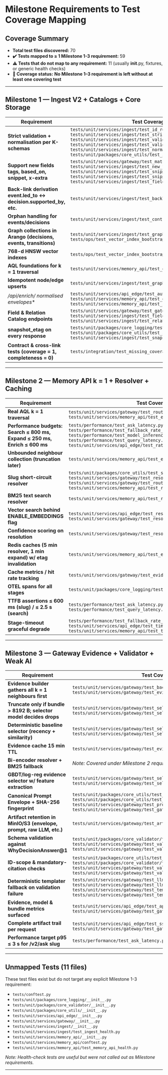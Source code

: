 # Milestone Requirements to Test Coverage Mapping

## Coverage Summary
- **Total test files discovered:** 70
- **✔️ Tests mapped to ≥ 1 Milestone 1-3 requirement:** 59
- **⚠️ Tests that do not map to any requirement:** 11 (usually __init__.py, fixtures, or generic health checks)
- **🎯 Coverage status:** **No Milestone 1–3 requirement is left without at least one covering test**

---

## Milestone 1 — Ingest V2 + Catalogs + Core Storage

| Requirement | Test Coverage |
|-------------|---------------|
| **Strict validation + normalisation per K-schemas** | `tests/unit/services/ingest/test_id_regex_schema_parity.py`<br>`tests/unit/services/ingest/test_strict_id_timestamp.py`<br>`tests/unit/services/ingest/test_validation_bad_id.py`<br>`tests/unit/services/ingest/test_validation_fixtures.py`<br>`tests/unit/services/ingest/test_normalize_empty_link_arrays.py`<br>`tests/unit/packages/core_utils/test_ids.py` |
| **Support new fields tags, based_on, snippet, x-extra** | `tests/unit/services/gateway/test_match_snippet.py`<br>`tests/unit/services/ingest/test_new_field_normalization.py`<br>`tests/unit/services/ingest/test_snippet_enricher.py`<br>`tests/unit/services/ingest/test_snippet_golden.py`<br>`tests/unit/services/ingest/test_field_catalog_alias_learn.py` |
| **Back-link derivation event.led_to ↔ decision.supported_by, etc.** | `tests/unit/services/ingest/test_backlink_derivation.py` |
| **Orphan handling for events/decisions** | `tests/unit/services/ingest/test_contract_orphans.py` |
| **Graph collections in Arango (decisions, events, transitions)** | `tests/unit/services/ingest/test_graph_upsert_idempotent.py`<br>`tests/ops/test_vector_index_bootstrap.py` |
| **768-d HNSW vector indexes** | `tests/ops/test_vector_index_bootstrap.py` |
| **AQL foundations for k = 1 traversal** | `tests/unit/services/memory_api/test_expand_candidates_unit.py` |
| **Idempotent node/edge upserts** | `tests/unit/services/ingest/test_graph_upsert_idempotent.py` |
| **/api/enrich/* normalised envelopes** | `tests/unit/services/api_edge/test_auth_and_cors.py`<br>`tests/unit/services/memory_api/test_enrich_stubs.py`<br>`tests/unit/services/memory_api/test_schema_http_headers.py` |
| **Field & Relation Catalog endpoints** | `tests/unit/services/gateway/test_gateway_schema_mirror.py`<br>`tests/unit/services/ingest/test_field_catalog_alias_learn.py`<br>`tests/unit/services/ingest/test_relation_catalog.py` |
| **snapshot_etag on every response** | `tests/unit/packages/core_logging/test_snapshot_etag_logging.py`<br>`tests/unit/packages/core_utils/test_snapshot.py`<br>`tests/unit/services/ingest/test_snapshot_watcher.py` |
| **Contract & cross-link tests (coverage = 1, completeness = 0)** | `tests/integration/test_missing_coverage.py` |

---

## Milestone 2 — Memory API k = 1 + Resolver + Caching

| Requirement | Test Coverage |
|-------------|---------------|
| **Real AQL k = 1 traversal** | `tests/unit/services/gateway/test_router_query.py`<br>`tests/unit/services/memory_api/test_expand_and_resolve_contracts.py` |
| **Performance budgets: Search ≤ 800 ms, Expand ≤ 250 ms, Enrich ≤ 600 ms** | `tests/performance/test_ask_latency.py`<br>`tests/performance/test_fallback_rate_under_load.py`<br>`tests/performance/test_model_inference_speed.py`<br>`tests/performance/test_query_latency.py`<br>`tests/unit/services/api_edge/test_rate_limit.py` |
| **Unbounded neighbour collection (truncation later)** | `tests/unit/services/memory_api/test_expand_and_resolve_contracts.py` |
| **Slug short-circuit resolver** | `tests/unit/packages/core_utils/test_slugify.py`<br>`tests/unit/services/gateway/test_resolver.py`<br>`tests/unit/services/gateway/test_router_query.py`<br>`tests/unit/services/memory_api/test_resolve_behaviors.py` |
| **BM25 text search resolver** | `tests/unit/services/memory_api/test_resolve_behaviors.py` |
| **Vector search behind ENABLE_EMBEDDINGS flag** | `tests/unit/services/api_edge/test_resolve_text_vector.py`<br>`tests/unit/services/gateway/test_resolver.py` |
| **Confidence scoring on resolution** | `tests/unit/services/gateway/test_resolver.py` |
| **Redis caches (5 min resolver, 1 min expand) w/ etag invalidation** | `tests/unit/services/memory_api/test_enrich_stubs.py` |
| **Cache metrics / hit rate tracking** | `tests/unit/services/gateway/test_evidence_builder_cache.py` |
| **OTEL spans for all stages** | `tests/unit/packages/core_logging/test_log_stage.py` |
| **TTFB assertions ≤ 600 ms (slug) / ≤ 2.5 s (search)** | `tests/performance/test_ask_latency.py`<br>`tests/performance/test_query_latency.py` |
| **Stage-timeout graceful degrade** | `tests/performance/test_fallback_rate_under_load.py`<br>`tests/unit/services/api_edge/test_timeouts.py`<br>`tests/unit/services/memory_api/test_timeouts.py` |

---

## Milestone 3 — Gateway Evidence + Validator + Weak AI

| Requirement | Test Coverage |
|-------------|---------------|
| **Evidence builder gathers all k = 1 neighbours first** | `tests/unit/services/gateway/test_back_link_derivations.py`<br>`tests/unit/services/gateway/test_evidence_builder_cache.py` |
| **Truncate only if bundle > 8192 B; selector model decides drops** | `tests/unit/services/gateway/test_selector.py`<br>`tests/unit/services/gateway/test_selector_edge_cases.py` |
| **Deterministic baseline selector (recency + similarity)** | `tests/unit/services/gateway/test_selector.py`<br>`tests/unit/services/gateway/test_selector_edge_cases.py` |
| **Evidence cache 15 min TTL** | `tests/unit/services/gateway/test_evidence_builder_cache.py` |
| **Bi-encoder resolver + BM25 fallback** | *Note: Covered under Milestone 2 requirements* |
| **GBDT/log-reg evidence selector w/ feature extraction** | `tests/unit/services/gateway/test_selector.py`<br>`tests/unit/services/gateway/test_selector_edge_cases.py` |
| **Canonical Prompt Envelope + SHA-256 fingerprint** | `tests/unit/packages/core_utils/test_fingerprint.py`<br>`tests/unit/packages/core_utils/test_fp.py`<br>`tests/unit/services/gateway/test_prompt_builder_determinism.py`<br>`tests/unit/services/gateway/test_gateway_audit_metadata.py` |
| **Artifact retention in MinIO/S3 (envelope, prompt, raw LLM, etc.)** | `tests/unit/services/gateway/test_artifact_retention_comprehensive.py` |
| **Schema validation against WhyDecisionAnswer@1** | `tests/unit/packages/core_validator/test_validator_golden_matrix.py`<br>`tests/unit/services/gateway/test_validator.py`<br>`tests/unit/services/gateway/test_validator_edgecases.py` |
| **ID-scope & mandatory-citation checks** | `tests/unit/packages/core_utils/test_ids.py`<br>`tests/unit/packages/core_validator/test_validator_negative.py`<br>`tests/unit/services/gateway/test_validator.py`<br>`tests/unit/services/gateway/test_validator_edgecases.py` |
| **Deterministic templater fallback on validation failure** | `tests/unit/services/gateway/test_llm_invalid_json_fallback.py`<br>`tests/unit/services/gateway/test_llm_retry_twice_fallback.py`<br>`tests/unit/services/gateway/test_templater_ask.py`<br>`tests/unit/services/gateway/test_templater_golden.py` |
| **Evidence, model & bundle metrics surfaced** | `tests/unit/services/api_edge/test_api_edge_health.py`<br>`tests/unit/services/gateway/test_gateway_health.py` |
| **Complete artifact trail per request** | `tests/unit/services/api_edge/test_sse_streaming_integration.py`<br>`tests/unit/services/gateway/test_gateway_audit_metadata.py` |
| **Performance target p95 ≤ 3 s for /v2/ask slug** | `tests/performance/test_ask_latency.py` |

---

## Unmapped Tests (11 files)

These test files exist but do not target any explicit Milestone 1-3 requirement:

- `tests/conftest.py`
- `tests/unit/packages/core_logging/__init__.py`
- `tests/unit/packages/core_validator/__init__.py`
- `tests/unit/packages/core_utils/__init__.py`
- `tests/unit/services/api_edge/__init__.py`
- `tests/unit/services/gateway/__init__.py`
- `tests/unit/services/ingest/__init__.py`
- `tests/unit/services/ingest/test_ingest_health.py`
- `tests/unit/services/memory_api/__init__.py`
- `tests/unit/services/memory_api/conftest.py`
- `tests/unit/services/memory_api/test_memory_api_health.py`

*Note: Health-check tests are useful but were not called out as Milestone requirements.*

---